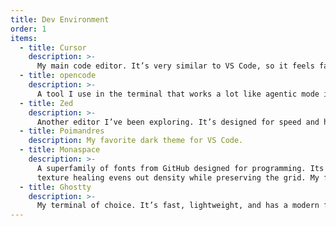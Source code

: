 ```yaml
---
title: Dev Environment
order: 1
items:
  - title: Cursor
    description: >-
      My main code editor. It’s very similar to VS Code, so it feels familiar, but it adds AI features that make a big difference in my workflow. The tab completion is the best I’ve used, and I like that the agentic mode lets me choose between different models depending on the task. I often use Claude Sonnet 4, GPT‑5, and GPT‑5 Mini.
  - title: opencode
    description: >-
      A tool I use in the terminal that works a lot like agentic mode in Cursor, but for command‑line tasks. It’s open source, has a nice terminal UI, and lets me choose from many different models depending on what I need.
  - title: Zed
    description: >-
      Another editor I’ve been exploring. It’s designed for speed and has a clean UI. The tab completion isn’t as strong as Cursor, but the overall editing experience feels better than both Cursor and VS Code. I don’t mind giving up Cursor’s agentic mode here since I can cover that with opencode in the terminal.
  - title: Poimandres
    description: My favorite dark theme for VS Code.
  - title: Monaspace
    description: >-
      A superfamily of fonts from GitHub designed for programming. Its
      texture healing evens out density while preserving the grid. My favorite is Neon.
  - title: Ghostty
    description: >-
      My terminal of choice. It’s fast, lightweight, and has a modern feel without getting in the way. I like that it’s GPU‑accelerated, supports multiplexing, and has thoughtful defaults that make it easy to use right away. It’s also open source, so I can tweak and configure it as much as I want.
---
```

